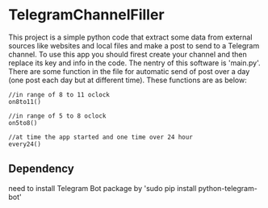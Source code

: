 # TelegramChannelFiller
This project is a simple python code that extract some data from external sources like websites and local files and make a post to send to a Telegram channel.
To use this app you should firest create your channel and then replace its key and info in the code.
The nentry of this software is 'main.py'. There are some function in the file for automatic send of post over a day (one post each day but at different time).
These functions are as below:
```
//in range of 8 to 11 oclock
on8to11()

//in range of 5 to 8 oclock
on5to8()

//at time the app started and one time over 24 hour
every24()
```

## Dependency
need to install Telegram Bot package by 'sudo pip install python-telegram-bot'
